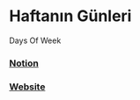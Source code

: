 # Haftanın Günleri
Days Of Week

### [Notion](https://farukcan.notion.site/Zaman-Anlamlar-5f588faa084e44ef83533849f8b439e4)
### [Website](https://days.farukcan.net/)

